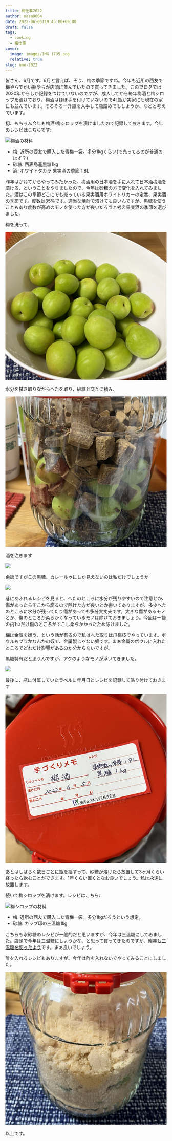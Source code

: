 ```yaml
---
title: 梅仕事2022
author: nasa9084
date: 2022-06-05T19:45:00+09:00
draft: false
tags:
  - cooking
  - 梅仕事
cover:
  image: images/IMG_1795.png
  relative: true
slug: ume-2022
---
```


皆さん、6月です。6月と言えば、そう、梅の季節ですね。今年も近所の西友で梅やらでかい瓶やらが店頭に並んでいたので買ってきました。このブログでは2020年からしか記録をつけていないのですが、成人してから毎年梅酒と梅シロップを漬けており、梅酒はほぼ手を付けていないので4L瓶が実家にも現在の家にも並んでいます。そろそろ一升瓶を入手して瓶詰めでもしようか、などと考えています。

扨、もちろん今年も梅酒/梅シロップを漬けましたので記録しておきます。今年のレシピはこちらです:

![梅酒の材料](images/IMG_1795.png)

* 梅: 近所の西友で購入した青梅一袋。多分1kgくらい(で売ってるのが普通のはず？)
* 砂糖: 西表島産黒糖1kg
* 酒: ホワイトタカラ 果実酒の季節 1.8L

昨年はかねてからやってみたかった、梅酒用の日本酒を手に入れて日本酒梅酒を漬ける、ということをやりましたので、今年は砂糖の方で変化を入れてみました。酒はこの季節どこにでも売っている果実酒用ホワイトリカーの定番、果実酒の季節です。度数は35%です。適当な焼酎で漬けても良いんですが、黒糖を使うこともあり度数が高めのモノを使った方が良いだろうと考え果実酒の季節を選びました。

梅を洗って、

![](images/IMG_1796.png)

水分を拭き取りながらへたを取り、砂糖と交互に積み、

![](images/IMG_1802.png)

酒を注ぎます

![](images/IMG_1804.png)

余談ですがこの黒糖、カレールゥにしか見えないのは私だけでしょうか

![](images/IMG_1803.png)

巷にあふれるレシピを見ると、へたのところに水分が残りやすいので注意とか、傷があったらそこから腐るので除けた方が良いとか書いてありますが、多少へたのところに水分が残ってたり傷があっても多分大丈夫です。大きな傷があるモノとか、傷のところが柔らかくなっているモノは除けておきましょう。今回は一袋の内1つだけ傷のところがすこし柔らかかったため除けました。

梅は金気を嫌う、という話が有るので私はへた取りは爪楊枝でやっています。ボウルもプラかなんかの奴で、金属製じゃない奴です。まぁ金属のボウルに入れたところでどれだけ影響があるのか分からないですが。

黒糖特有だと思うんですが、アクのようなモノが浮いてきました。

![](images/IMG_1805.png)

最後に、瓶に付属していたラベルに年月日とレシピを記録して貼り付けておきます

![](images/IMG_1806.png)

あとはしばらく数日ごとに瓶を揺すって、砂糖が溶けたら放置して3ヶ月くらい経ったら飲むことができます。1年くらい置くとなお良いでしょう。私は永遠に放置します。

続いて梅シロップを漬けます。レシピはこちら:

![梅シロップの材料](images/IMG_1807.png)

* 梅: 近所の西友で購入した青梅一袋。多分1kgだろうという想定。
* 砂糖: カップ印の三温糖1kg

こちらも氷砂糖のレシピが一般的だと思いますが、今年は三温糖にしてみました。店頭で今年は三温糖にしようかな、と思って買ってきたのですが、[昨年も三温糖を使ったよう](/ume-2021-1/)です。まぁ良いでしょう。

酢を入れるレシピもありますが、今年は酢を入れないでやってみることにしました。

![](images/IMG_1808.png)

以上です。
